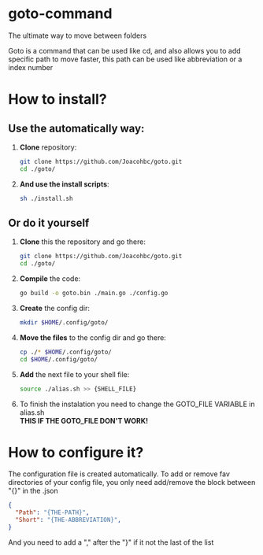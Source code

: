 # goto-command
 The ultimate way to move between folders

Goto is a command that can be used like cd, and also allows you to add specific path to move faster, this path can be used like abbreviation or a index number

# How to install?

## Use the automatically way:
1. **Clone** repository: <br /> 
    ```bash 
    git clone https://github.com/Joacohbc/goto.git
    cd ./goto/
    ``` 
2. **And use the install scripts**: <br />
    ```bash 
    sh ./install.sh
    ```
## Or do it yourself

1. **Clone** this the repository and go there: <br />
    ```bash
    git clone https://github.com/Joacohbc/goto.git
    cd ./goto/
    ```
2. **Compile** the code: <br />
    ```bash
    go build -o goto.bin ./main.go ./config.go 
    ```
3. **Create** the config dir: <br />
    ```bash
    mkdir $HOME/.config/goto/
    ```
4. **Move the files** to the config dir and go there: <br />
    ```bash
    cp ./* $HOME/.config/goto/
    cd $HOME/.config/goto/
    ```
5. **Add** the next file to your shell file: <br />
    ```bash
    source ./alias.sh >> {SHELL_FILE} 
    ```

6. To finish the instalation you need to change the GOTO_FILE VARIABLE in alias.sh <br />
    **THIS IF THE GOTO_FILE DON'T WORK!**

# How to configure it?

The configuration file is created automatically. To add or remove fav directories
of your config file, you only need add/remove the block between "{}" in the .json

```json
{
  "Path": "{THE-PATH}", 
  "Short": "{THE-ABBREVIATION}", 
} 
```
And you need to add a "," after the "}" if it not the last of the list
